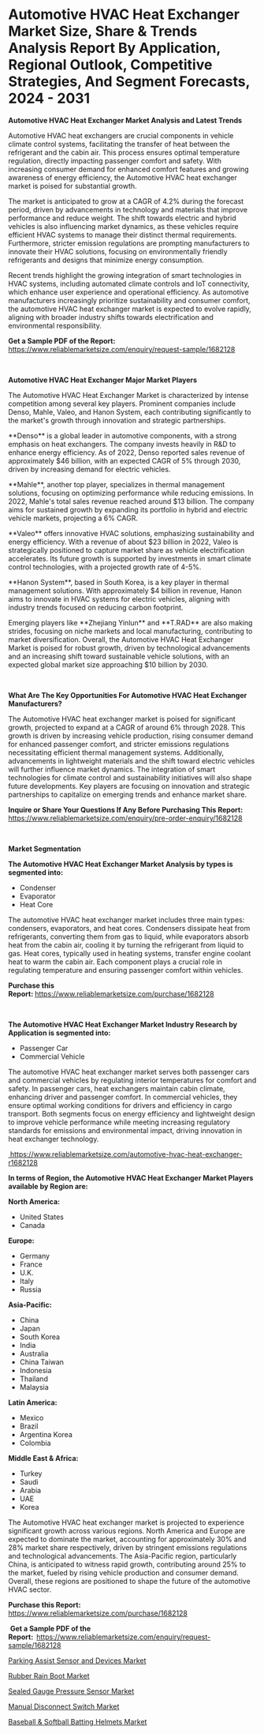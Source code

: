 <p><h1>Automotive HVAC Heat Exchanger Market Size, Share & Trends Analysis Report By Application, Regional Outlook, Competitive Strategies, And Segment Forecasts, 2024 - 2031</h1></p><p><strong>Automotive HVAC Heat Exchanger Market Analysis and Latest Trends</strong></p>
<p><p>Automotive HVAC heat exchangers are crucial components in vehicle climate control systems, facilitating the transfer of heat between the refrigerant and the cabin air. This process ensures optimal temperature regulation, directly impacting passenger comfort and safety. With increasing consumer demand for enhanced comfort features and growing awareness of energy efficiency, the Automotive HVAC heat exchanger market is poised for substantial growth.</p><p>The market is anticipated to grow at a CAGR of 4.2% during the forecast period, driven by advancements in technology and materials that improve performance and reduce weight. The shift towards electric and hybrid vehicles is also influencing market dynamics, as these vehicles require efficient HVAC systems to manage their distinct thermal requirements. Furthermore, stricter emission regulations are prompting manufacturers to innovate their HVAC solutions, focusing on environmentally friendly refrigerants and designs that minimize energy consumption.</p><p>Recent trends highlight the growing integration of smart technologies in HVAC systems, including automated climate controls and IoT connectivity, which enhance user experience and operational efficiency. As automotive manufacturers increasingly prioritize sustainability and consumer comfort, the automotive HVAC heat exchanger market is expected to evolve rapidly, aligning with broader industry shifts towards electrification and environmental responsibility.</p></p>
<p><strong>Get a Sample PDF of the Report:&nbsp;</strong> <a href="https://www.reliablemarketsize.com/enquiry/request-sample/1682128?utm_campaign=1105&utm_medium=2&utm_source=Github&utm_content=ia&utm_term=01102024&utm_id=automotive-hvac-heat-exchanger">https://www.reliablemarketsize.com/enquiry/request-sample/1682128</a></p>
<p>&nbsp;</p>
<p><strong>Automotive HVAC Heat Exchanger Major Market Players</strong></p>
<p><p>The Automotive HVAC Heat Exchanger Market is characterized by intense competition among several key players. Prominent companies include Denso, Mahle, Valeo, and Hanon System, each contributing significantly to the market's growth through innovation and strategic partnerships.</p><p>**Denso** is a global leader in automotive components, with a strong emphasis on heat exchangers. The company invests heavily in R&D to enhance energy efficiency. As of 2022, Denso reported sales revenue of approximately $46 billion, with an expected CAGR of 5% through 2030, driven by increasing demand for electric vehicles.</p><p>**Mahle**, another top player, specializes in thermal management solutions, focusing on optimizing performance while reducing emissions. In 2022, Mahle's total sales revenue reached around $13 billion. The company aims for sustained growth by expanding its portfolio in hybrid and electric vehicle markets, projecting a 6% CAGR.</p><p>**Valeo** offers innovative HVAC solutions, emphasizing sustainability and energy efficiency. With a revenue of about $23 billion in 2022, Valeo is strategically positioned to capture market share as vehicle electrification accelerates. Its future growth is supported by investments in smart climate control technologies, with a projected growth rate of 4-5%.</p><p>**Hanon System**, based in South Korea, is a key player in thermal management solutions. With approximately $4 billion in revenue, Hanon aims to innovate in HVAC systems for electric vehicles, aligning with industry trends focused on reducing carbon footprint.</p><p>Emerging players like **Zhejiang Yinlun** and **T.RAD** are also making strides, focusing on niche markets and local manufacturing, contributing to market diversification. Overall, the Automotive HVAC Heat Exchanger Market is poised for robust growth, driven by technological advancements and an increasing shift toward sustainable vehicle solutions, with an expected global market size approaching $10 billion by 2030.</p></p>
<p>&nbsp;</p>
<p><strong>What Are The Key Opportunities For Automotive HVAC Heat Exchanger Manufacturers?</strong></p>
<p><p>The Automotive HVAC heat exchanger market is poised for significant growth, projected to expand at a CAGR of around 6% through 2028. This growth is driven by increasing vehicle production, rising consumer demand for enhanced passenger comfort, and stricter emissions regulations necessitating efficient thermal management systems. Additionally, advancements in lightweight materials and the shift toward electric vehicles will further influence market dynamics. The integration of smart technologies for climate control and sustainability initiatives will also shape future developments. Key players are focusing on innovation and strategic partnerships to capitalize on emerging trends and enhance market share.</p></p>
<p><strong>Inquire or Share Your Questions If Any Before Purchasing This Report:</strong> <a href="https://www.reliablemarketsize.com/enquiry/pre-order-enquiry/1682128?utm_campaign=1105&utm_medium=2&utm_source=Github&utm_content=ia&utm_term=01102024&utm_id=automotive-hvac-heat-exchanger">https://www.reliablemarketsize.com/enquiry/pre-order-enquiry/1682128</a></p>
<p>&nbsp;</p>
<p><strong>Market Segmentation</strong></p>
<p><strong>The Automotive HVAC Heat Exchanger Market Analysis by types is segmented into:</strong></p>
<p><ul><li>Condenser</li><li>Evaporator</li><li>Heat Core</li></ul></p>
<p><p>The automotive HVAC heat exchanger market includes three main types: condensers, evaporators, and heat cores. Condensers dissipate heat from refrigerants, converting them from gas to liquid, while evaporators absorb heat from the cabin air, cooling it by turning the refrigerant from liquid to gas. Heat cores, typically used in heating systems, transfer engine coolant heat to warm the cabin air. Each component plays a crucial role in regulating temperature and ensuring passenger comfort within vehicles.</p></p>
<p><strong>Purchase this Report:&nbsp;</strong><a href="https://www.reliablemarketsize.com/purchase/1682128?utm_campaign=1105&utm_medium=2&utm_source=Github&utm_content=ia&utm_term=01102024&utm_id=automotive-hvac-heat-exchanger">https://www.reliablemarketsize.com/purchase/1682128</a></p>
<p>&nbsp;</p>
<p><strong>The Automotive HVAC Heat Exchanger Market Industry Research by Application is segmented into:</strong></p>
<p><ul><li>Passenger Car</li><li>Commercial Vehicle</li></ul></p>
<p><p>The automotive HVAC heat exchanger market serves both passenger cars and commercial vehicles by regulating interior temperatures for comfort and safety. In passenger cars, heat exchangers maintain cabin climate, enhancing driver and passenger comfort. In commercial vehicles, they ensure optimal working conditions for drivers and efficiency in cargo transport. Both segments focus on energy efficiency and lightweight design to improve vehicle performance while meeting increasing regulatory standards for emissions and environmental impact, driving innovation in heat exchanger technology.</p></p>
<p><a href="https://www.reliablemarketsize.com/automotive-hvac-heat-exchanger-r1682128?utm_campaign=1105&utm_medium=2&utm_source=Github&utm_content=ia&utm_term=01102024&utm_id=automotive-hvac-heat-exchanger">&nbsp;https://www.reliablemarketsize.com/automotive-hvac-heat-exchanger-r1682128</a></p>
<p><strong>In terms of Region, the Automotive HVAC Heat Exchanger Market Players available by Region are:</strong></p>
<p>
    <p> <strong> North America: </strong>
        <ul>
            <li>United States</li>
            <li>Canada</li>
        </ul>
        </p> 
    <p> <strong> Europe: </strong>
        <ul>
            <li>Germany</li>
            <li>France</li>
            <li>U.K.</li>
            <li>Italy</li>
            <li>Russia</li>
        </ul>
        </p> 
    <p> <strong> Asia-Pacific: </strong>
        <ul>
            <li>China</li>
            <li>Japan</li>
            <li>South Korea</li>
            <li>India</li>
            <li>Australia</li>
            <li>China Taiwan</li>
            <li>Indonesia</li>
            <li>Thailand</li>
            <li>Malaysia</li>
        </ul>
        </p> 
    <p> <strong> Latin America: </strong>
        <ul>
            <li>Mexico</li>
            <li>Brazil</li>
            <li>Argentina Korea</li>
            <li>Colombia</li>
        </ul>
        </p> 
    <p> <strong> Middle East & Africa: </strong>
        <ul>
            <li>Turkey</li>
            <li>Saudi</li>
            <li>Arabia</li>
            <li>UAE</li>
            <li>Korea</li>
        </ul>
    </p>
    </p>
<p><p>The Automotive HVAC heat exchanger market is projected to experience significant growth across various regions. North America and Europe are expected to dominate the market, accounting for approximately 30% and 28% market share respectively, driven by stringent emissions regulations and technological advancements. The Asia-Pacific region, particularly China, is anticipated to witness rapid growth, contributing around 25% to the market, fueled by rising vehicle production and consumer demand. Overall, these regions are positioned to shape the future of the automotive HVAC sector.</p></p>
<p><strong>Purchase this Report: </strong><a href="https://www.reliablemarketsize.com/purchase/1682128?utm_campaign=1105&utm_medium=2&utm_source=Github&utm_content=ia&utm_term=01102024&utm_id=automotive-hvac-heat-exchanger">https://www.reliablemarketsize.com/purchase/1682128</a></p>
<p>&nbsp;<strong>Get a Sample PDF of the Report:&nbsp;&nbsp;</strong><a href="https://www.reliablemarketsize.com/enquiry/request-sample/1682128?utm_campaign=1105&utm_medium=2&utm_source=Github&utm_content=ia&utm_term=01102024&utm_id=automotive-hvac-heat-exchanger">https://www.reliablemarketsize.com/enquiry/request-sample/1682128</a></p>
<p><strong></strong></p>
<p><p><a href="https://github.com/NorbertYates/Market-Research-Report-List-7/blob/main/parking-assist-sensor-and-devices-market.md?utm_campaign=1105&utm_medium=2&utm_source=Github&utm_content=ia&utm_term=01102024&utm_id=automotive-hvac-heat-exchanger">Parking Assist Sensor and Devices Market</a></p><p><a href="https://www.linkedin.com/pulse/global-perspectives-rubber-rain-boot-market-trends-forecast-5urpc?utm_campaign=1105&utm_medium=2&utm_source=Github&utm_content=ia&utm_term=01102024&utm_id=automotive-hvac-heat-exchanger">Rubber Rain Boot Market</a></p><p><a href="https://issuu.com/reportprime-2/docs/sealed-gauge-pressure-sensor-market_02b6c0d4928536?utm_campaign=1105&utm_medium=2&utm_source=Github&utm_content=ia&utm_term=01102024&utm_id=automotive-hvac-heat-exchanger">Sealed Gauge Pressure Sensor Market</a></p><p><a href="https://issuu.com/reportprime-2/docs/manual-disconnect-switch-market-siz_c97ac765d8efd0?utm_campaign=1105&utm_medium=2&utm_source=Github&utm_content=ia&utm_term=01102024&utm_id=automotive-hvac-heat-exchanger">Manual Disconnect Switch Market</a></p><p><a href="https://www.linkedin.com/pulse/mapping-baseball-softball-batting-helmets-market-trends-challenges-s0kec?utm_campaign=1105&utm_medium=2&utm_source=Github&utm_content=ia&utm_term=01102024&utm_id=automotive-hvac-heat-exchanger">Baseball & Softball Batting Helmets Market</a></p></p>
